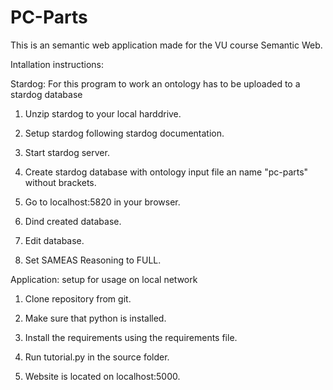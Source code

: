 # PC-Parts
This is an semantic web application made for the VU course Semantic Web.

Intallation instructions:

Stardog: For this program to work an ontology has to be uploaded to a stardog database

1) Unzip stardog to your local harddrive.

2) Setup stardog following stardog documentation.

3) Start stardog server.

4) Create stardog database with ontology input file an name "pc-parts" without brackets.

5) Go to localhost:5820 in your browser.

6) Dind created database.

7) Edit database.

8) Set SAMEAS Reasoning to FULL.

Application: setup for usage on local network

1) Clone repository from git.

2) Make sure that python is installed.

3) Install the requirements using the requirements file.

4) Run tutorial.py in the source folder.

5) Website is located on localhost:5000.

